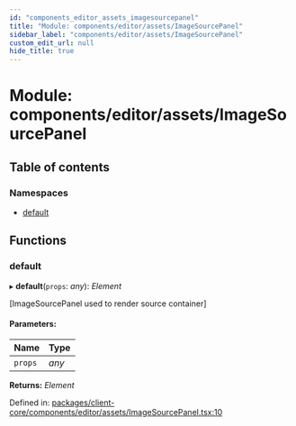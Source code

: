 ```yaml
---
id: "components_editor_assets_imagesourcepanel"
title: "Module: components/editor/assets/ImageSourcePanel"
sidebar_label: "components/editor/assets/ImageSourcePanel"
custom_edit_url: null
hide_title: true
---
```


# Module: components/editor/assets/ImageSourcePanel

## Table of contents

### Namespaces

- [default](components_editor_assets_imagesourcepanel.default.md)

## Functions

### default

▸ **default**(`props`: *any*): *Element*

[ImageSourcePanel used to render source container]

#### Parameters:

Name | Type |
:------ | :------ |
`props` | *any* |

**Returns:** *Element*

Defined in: [packages/client-core/components/editor/assets/ImageSourcePanel.tsx:10](https://github.com/xr3ngine/xr3ngine/blob/66a84a950/packages/client-core/components/editor/assets/ImageSourcePanel.tsx#L10)
